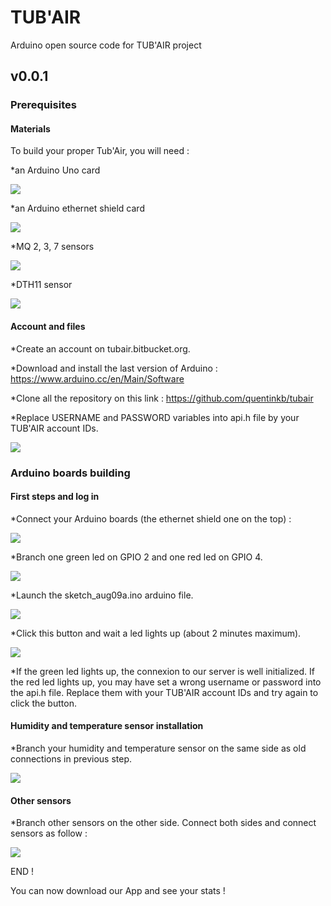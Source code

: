 # TUB'AIR
Arduino open source code for TUB'AIR project
## v0.0.1



### Prerequisites

#### Materials

To build your proper Tub'Air, you will need :

*an Arduino Uno card

![](http://nsa38.casimages.com/img/2016/08/30/160830025224881695.jpg)

*an Arduino ethernet shield card

![](http://nsa38.casimages.com/img/2016/08/30/160830025442342397.jpg)

*MQ 2, 3, 7 sensors

![](http://nsa38.casimages.com/img/2016/08/30/160830025613784264.jpg)

*DTH11 sensor

![](http://nsa37.casimages.com/img/2016/08/30/160830030001605707.jpg)

#### Account and files
 
*Create an account on tubair.bitbucket.org.

*Download and install the last version of Arduino : https://www.arduino.cc/en/Main/Software

*Clone all the repository on this link : https://github.com/quentinkb/tubair

*Replace USERNAME and PASSWORD variables into api.h file by your TUB'AIR account IDs.

![](http://nsa38.casimages.com/img/2016/08/17/160817104452784409.png)


### Arduino boards building


#### First steps and log in

*Connect your Arduino boards (the ethernet shield one on the top) :

![](http://nsa38.casimages.com/img/2016/08/17/mini_160817114924506168.jpg)

*Branch one green led on GPIO 2 and one red led on GPIO 4. 

![](http://nsa38.casimages.com/img/2016/08/17/160817121623409266.png)

*Launch the sketch_aug09a.ino arduino file.

![](http://nsa38.casimages.com/img/2016/08/17/160817121848377371.png)

*Click this button and wait a led lights up (about 2 minutes maximum).

![](http://nsa37.casimages.com/img/2016/08/17/160817122152909792.png)

*If the green led lights up, the connexion to our server is well initialized. If the red led lights up, you may have set a wrong username or password into the api.h file. Replace them with your TUB'AIR account IDs and try again to click the button.


#### Humidity and temperature sensor installation

*Branch your humidity and temperature sensor on the same side as old connections in previous step.

![](http://nsa38.casimages.com/img/2016/08/17/160817025413718421.png)

#### Other sensors

*Branch other sensors on the other side. Connect both sides and connect sensors as follow :

![](http://nsa37.casimages.com/img/2016/08/17/160817031113671585.png)



END !

You can now download our App and see your stats !
